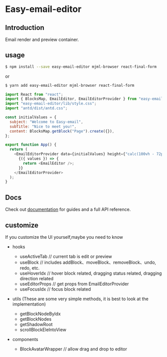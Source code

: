 # Easy-email-editor

## Introduction

Email render and preview container.

## usage

```sh
$ npm install --save easy-email-editor mjml-browser react-final-form
```

or

```sh
$ yarn add easy-email-editor mjml-browser react-final-form
```

```js
import React from "react";
import { BlocksMap, EmailEditor, EmailEditorProvider } from "easy-email-editor";
import "easy-email-editor/lib/style.css";
import "antd/dist/antd.css";

const initialValues = {
  subject: "Welcome to Easy-email",
  subTitle: "Nice to meet you!",
  content: BlocksMap.getBlock("Page").create({}),
};

export function App() {
  return (
    <EmailEditorProvider data={initialValues} height={"calc(100vh - 72px)"}>
      {({ values }) => {
        return <EmailEditor />;
      }}
    </EmailEditorProvider>
  );
}
```

## Docs

Check out [documentation](https://docs-easy-email.vercel.app/) for guides and a full API reference.

## customize

If you customize the UI yourself,maybe you need to know

- hooks

  - useActiveTab // current tab is edit or preview
  - useBlock // includes addBlock、moveBlock、removeBlock、undo, redo, etc.
  - useHoverIdx // hover block related, dragging status related, dragging direction related
  - useEditorProps // get props from EmailEditorProvider
  - useFocusIdx // focus block related

- utils (These are some very simple methods, it is best to look at the implementation)

  - getBlockNodeByIdx
  - getBlockNodes
  - getShadowRoot
  - scrollBlockEleIntoView

- components
  - BlockAvatarWrapper // allow drag and drop to editor
